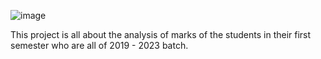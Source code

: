 ![image](https://user-images.githubusercontent.com/90493668/173563678-2f514b8c-00da-4f01-aed6-48585aab90ad.png)

This project is all about the analysis of marks of the students in their first semester who are all of 2019 - 2023 batch.
